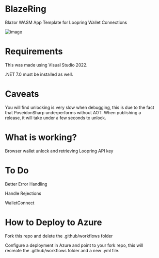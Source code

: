 # BlazeRing
Blazor WASM App Template for Loopring Wallet Connections

![image](https://github.com/fudgebucket27/BlazeRing/assets/5258063/5a3b9528-4611-483e-a5b6-120524e39d95)


# Requirements
This was made using Visual Studio 2022.

.NET 7.0 must be installed as well.

# Caveats
You will find unlocking is very slow when debugging, this is due to the fact that PoseidonSharp underperforms without AOT. When publishing a release, it will take under a few seconds to unlock.

# What is working?
Browser wallet unlock and retrieving Loopring API key

# To Do
Better Error Handling

Handle Rejections

WalletConnect

# How to Deploy to Azure
Fork this repo and delete the .github/workflows folder

Configure a deployment in Azure and point to your fork repo, this will recreate the .github/workflows folder and a new .yml file.
